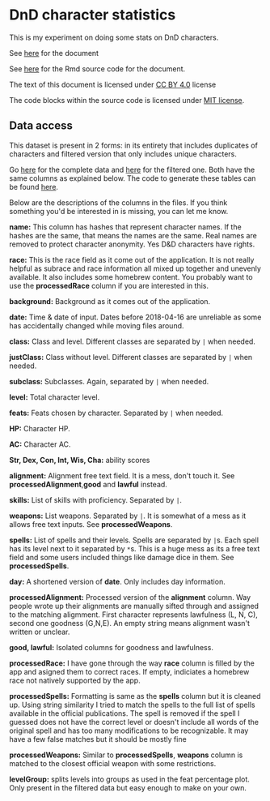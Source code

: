 
DnD character statistics
========================

This is my experiment on doing some stats on DnD characters.

See [here](https://oganm.github.io/dndstats/) for the document


See [here](https://github.com/oganm/dndstats/blob/master/docs/index.Rmd) for the Rmd source code for the document.

The text of this document is licensed under [CC BY 4.0](https://creativecommons.org/licenses/by/4.0/) license

The code blocks within the source code is licensed under [MIT license](https://opensource.org/licenses/MIT).


## Data access

This dataset is present in 2 forms: in its entirety that includes duplicates
of characters and filtered version that only includes unique characters.

Go [here](docs/charTable.tsv) for the complete data and [here](docs/uniqueTable.tsv) for the filtered one. Both have
the same columns as explained below. The code to generate these tables can be found [here](https://github.com/oganm/dndstats/blob/master/dataProcess.R).

Below are the descriptions of the columns in the files. If you think something you'd be interested
in is missing, you can let me know.

**name:** This column has hashes that represent character names. If the hashes are
the same, that means the names are the same. Real names are removed
to protect character anonymity. Yes D&D characters have rights.

**race:** This is the race field as it come out of the application. It is not really
helpful as subrace and race information all mixed up together and unevenly available.
It also includes some homebrew content. You probably want to use the **processedRace**
column if you are interested in this.

**background:** Background as it comes out of the application.

**date:** Time & date of input. Dates before 2018-04-16 are unreliable as some has accidentally changed
while moving files around.

**class:** Class and level. Different classes are separated by `|` when needed.

**justClass:** Class without level. Different classes are separated by `|` when needed.

**subclass:** Subclasses. Again, separated by `|` when needed.

**level:** Total character level.

**feats:** Feats chosen by character. Separated by `|` when needed.

**HP:** Character HP.

**AC:** Character AC.

**Str, Dex, Con, Int, Wis, Cha:** ability scores

**alignment:** Alignment free text field. It is a mess, don't touch it. See **processedAlignment**,**good** and **lawful** instead.

**skills:** List of skills with proficiency.  Separated by `|`.

**weapons:** List weapons. Separated by `|`. It is somewhat of a mess as it allows free text inputs. See **processedWeapons**.

**spells:** List of spells and their levels. Spells are separated by `|`s. Each spell has its level next to it
separated by `*`s. This is a huge mess as its a free text field and some users included things like damage dice in them. See **processedSpells**.

**day:** A shortened version of **date**. Only includes day information.

**processedAlignment:** Processed version of the **alignment** column. Way people wrote up their alignments are manually sifted through and assigned to the matching aligmment. First character represents lawfulness (L, N, C), second one goodness (G,N,E). An empty string means alignment wasn't written or unclear.

**good, lawful:** Isolated columns for goodness and lawfulness.

**processedRace:** I have gone through the way **race** column is filled by the app and asigned them to correct
races. If empty, indiciates a homebrew race not natively supported by the app.

**processedSpells:** Formatting is same as the **spells** column but it is cleaned up.  Using string similarity I tried
to match the spells to the full list of spells available in the official publications. The spell is removed if the spell I guessed does not have the correct level or doesn't include all words of the original spell and has too many modifications to be recognizable. It may have a few false matches but it should be mostly fine

**processedWeapons:** Similar to **processedSpells**, **weapons** column is matched to the closest official weapon with some restrictions.

**levelGroup:** splits levels into groups as used in the feat percentage plot. Only present in the filtered data
but easy enough to make on your own.
